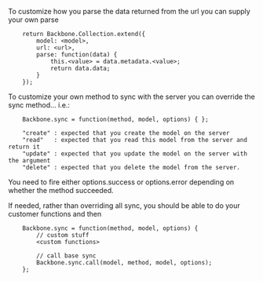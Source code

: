 


To customize how you parse the data returned from the url you can supply your own parse

```
	return Backbone.Collection.extend({
		model: <model>,
		url: <url>,  
		parse: function(data) {
			this.<value> = data.metadata.<value>;
			return data.data;
		}
	});
```

To customize your own method to sync with the server you can override the sync method... i.e.:

```
	Backbone.sync = function(method, model, options) { };

	"create" : expected that you create the model on the server
	"read"   : expected that you read this model from the server and return it
	"update" : expected that you update the model on the server with the argument
	"delete" : expected that you delete the model from the server.
```

You need to fire either options.success or options.error depending on whether the method succeeded.

If needed, rather than overriding all sync, you should be able to do your customer functions and then 
```
	Backbone.sync = function(method, model, options) { 
		// custom stuff
		<custom functions>
			
		// call base sync
		Backbone.sync.call(model, method, model, options);
	};
```